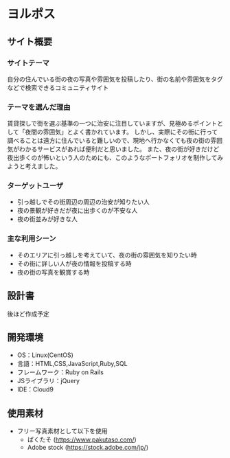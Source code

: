 # ヨルポス

## サイト概要
### サイトテーマ
自分の住んでいる街の夜の写真や雰囲気を投稿したり、街の名前や雰囲気をタグなどで検索できるコミュニティサイト

### テーマを選んだ理由
賃貸探しで街を選ぶ基準の一つに治安に注目していますが、見極めるポイントとして「夜間の雰囲気」とよく書かれています。
しかし、実際にその街に行って調べることは遠方に住んでいると難しいので、現地へ行かなくても夜の街の雰囲気がわかるサービスがあれば便利だと思いました。
また、夜の街が好きだけど夜出歩くのが怖いという人のためにも、このようなポートフォリオを制作してみようと考えました。

### ターゲットユーザ
- 引っ越しでその街周辺の周辺の治安が知りたい人
- 夜の景観が好きだが夜に出歩くのが不安な人
- 夜の街並みが好きな人

### 主な利用シーン
- そのエリアに引っ越しを考えていて、夜の街の雰囲気を知りたい時
- その街に詳しい人が夜の情報を投稿する時
- 夜の街の写真を観賞する時

## 設計書
後ほど作成予定
​
## 開発環境
- OS：Linux(CentOS)
- 言語：HTML,CSS,JavaScript,Ruby,SQL
- フレームワーク：Ruby on Rails
- JSライブラリ：jQuery
- IDE：Cloud9
​
## 使用素材
- フリー写真素材として以下を使用
  - ぱくたそ (https://www.pakutaso.com/)
  - Adobe stock (https://stock.adobe.com/jp/)
